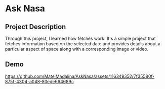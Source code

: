 # Ask Nasa

## Project Description
Through this project, I learned how fetches work. It's a simple project that fetches information based on the selected date and provides details about a particular aspect of space along with a corresponding image or video.

## Demo

https://github.com/MateiMadalina/AskNasa/assets/116349352/7f35580f-875f-4304-a048-80ede664689c


